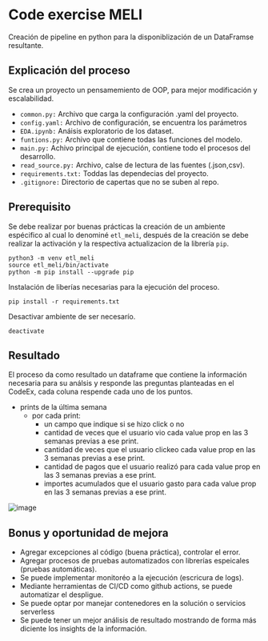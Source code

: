 # Code exercise MELI

Creación de pipeline en python para la disponiblización de un DataFramse resultante.

## Explicación del proceso

Se crea un proyecto un pensamemiento de OOP, para mejor modificación y escalabilidad.

* `common.py:` Archivo que carga la configuración .yaml del proyecto.
* `config.yaml:` Archivo de configuración, se encuentra los parámetros
* `EDA.ipynb:` Anáisis exploratorio de los dataset.
* `funtions.py:` Archivo que contiene todas las funciones del modelo.
* `main.py:` Achivo principal de ejecución, contiene todo el procesos del desarrollo.
* `read_source.py:` Archivo, calse de lectura de las fuentes (.json,csv).
* `requirements.txt:` Toddas las dependecias del proyecto.
* `.gitignore:` Directorio de capertas que no se suben al repo.


## Prerequisito

Se debe realizar por buenas prácticas la creación de un ambiente espécifico al cual lo denominé `etl_meli`, después de la creación se debe realizar la activación y la respectiva actualizacion de la librería `pip`.

```
python3 -m venv etl_meli
source etl_meli/bin/activate
python -m pip install --upgrade pip
```
Instalación de liberías necesarias para la ejecución del proceso.
```
pip install -r requirements.txt
```
Desactivar ambiente de ser necesarío.
```
deactivate
```

## Resultado

El proceso da como resultado un dataframe que contiene la información necesaria para su análsis y responde las preguntas planteadas en el CodeEx, cada coluna respende cada uno de los puntos.

* prints de la última semana 
    * por cada print: 
        * un campo que indique si se hizo click o no 
        * cantidad de veces que el usuario vio cada value prop en las 3 semanas previas a ese print. 
        * cantidad de veces que el usuario clickeo cada value prop en las 3 semanas previas a ese print.
        * cantidad de pagos que el usuario realizó para cada value prop en las 3 semanas previas a ese print.
        * importes acumulados que el usuario gasto para cada value prop en las 3 semanas previas a ese print.
    
![image](https://github.com/nicolascorchuelo/CodeEx/assets/90802118/efd72a4c-f4af-4d53-95b2-eb0929d5f754)


## Bonus y oportunidad de mejora

* Agregar excepciones al código (buena práctica), controlar el error.
* Agregar procesos de pruebas automatizados con librerías espeicales (pruebas automáticas).
* Se puede implementar monitoréo a la ejecución (escricura de logs).
* Mediante herramientas de CI/CD como github actions, se puede automatizar el despligue.
* Se puede optar por manejar contenedores en la solución o servicios serverless
* Se puede tener un mejor análisis de resultado mostrando de forma más diciente los insights de la información.
